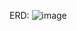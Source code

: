ERD:
![image](https://github.com/NGUYENMINHHIEU04/Qlythuvien/assets/152797763/95978767-7945-466e-bd11-667f2ba82791)
